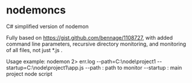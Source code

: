 nodemoncs
=========

C# simplified version of nodemon

Fully based on https://gist.github.com/bennage/1108727,
with added command line parameters, recursive directory monitoring, and 
monitoring of all files, not just *.js .

Usage example:
      nodemon 2> err.log --path=C:\node\project1 --startup=C:\node\project1\app.js
--path : path to monitor
--startup : main project node script

